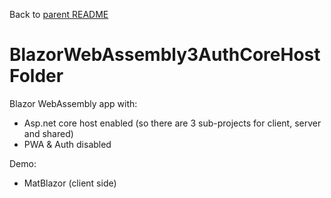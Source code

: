 Back to [parent README](../README.md)

# BlazorWebAssembly3AuthCoreHost Folder

Blazor WebAssembly app with:
- Asp.net core host enabled (so there are 3 sub-projects for client, server and shared)
- PWA & Auth disabled

Demo:
- MatBlazor (client side)

